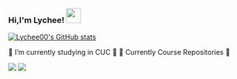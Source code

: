 ### Hi,I'm Lychee! <img src="https://github.com/souvikguria98/souvikguria98/blob/master/Hi.gif" width="30">

<!--
**Lychee00/Lychee00** is a ✨ _special_ ✨ repository because its `README.md` (this file) appears on your GitHub profile.

Here are some ideas to get you started:

- 🔭 I’m currently working on ...
- 🌱 I’m currently learning ...
- 👯 I’m looking to collaborate on ...
- 🤔 I’m looking for help with ...
- 💬 Ask me about ...
- 📫 How to reach me: ...
- 😄 Pronouns: ...
- ⚡ Fun fact: ...
-->
[![Lychee00's GitHub stats](https://github-readme-stats.vercel.app/api?username=Lychee00&show_icons=true&theme=merko)](https://github.com/Lychee00/github-readme-stats)

🔭 I’m currently studying in CUC 🔭
🌱 Currently Course Repositories 🌱

[<img class="col-lg-6" src="https://github-readme-stats.vercel.app/api/pin/?username=Lychee00&repo=2021-ns-public-Lychee00">](https://github.com/Lychee00/2021-ns-public-Lychee00)
[<img class="col-lg-6" src="https://github-readme-stats.vercel.app/api/pin/?username=Lychee00&repo=2021-linux-public-Lychee00">](https://github.com/Lychee00/2021-linux-public-Lychee00)

